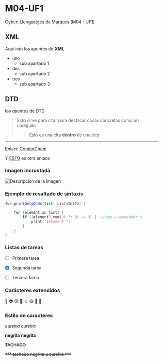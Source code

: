 # M04-UF1
Cyber: Llenguatges de Marques (M04 - UF1)

## XML
Aquí irán los apuntes de **XML**

* uno
	* sub apartado 1
* dos
	* sub apartado 2
* tres
	* sub apartado 3

## DTD
los _apuntes_ de DTD

> Esto sirve para citar
> para destacar cosas concretas
> como un codiguito
>> Esto es una cita **dentro** de una _cita_ 


---

Enlace
[CondorChem](https://condorchem.com)

Y [ESTO](http://enti.cat) es otro enlace

### Imagen incrustada
![Descripcion de la imagen](https://5.imimg.com/data5/SJ/GR/TW/SELLER-63202466/ventorlin-inhaler-500x500.jpg)


### Ejemplo de resaltado de sintaxis

```kotlin
fun printOnlyOdds(list: List<Int?>) {

    for (element in list) {
        if ((element?.rem(2) ?: 0) != 0) {  //rem = remainder %
            print("$element ")
        }
    }
}
```

### Listas de tareas
- [ ] Primera tarea
- [X] Segunda tarea
- [ ] Tercera tarea



### Carácteres extendidos
:poop: :alien: :cry: :imp: :relaxed: :laughing: :cherries: :rat:


### Estilo de caracteres

*cursiva* _cursiva_

**negrita** __negrita__

~~TACHADO~~

~~*** tachado negrita u cursiva ***~~
